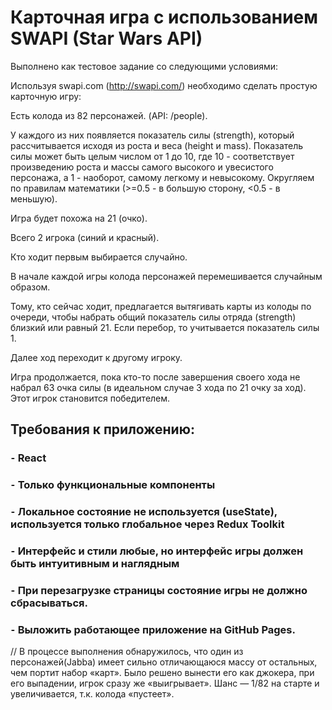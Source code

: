 # Карточная игра с использованием SWAPI (Star Wars API)

Выполнено как тестовое задание со следующими условиями:

Используя swapi.com (http://swapi.com/) необходимо сделать простую карточную игру:

Есть колода из 82 персонажей. (API: /people).

У каждого из них появляется показатель силы (strength), который рассчитывается исходя из роста и веса (height и mass). Показатель силы может быть целым числом от 1 до 10, где 10 - соответствует произведению роста и массы самого высокого и увесистого персонажа, а 1 - наоборот, самому легкому и невысокому. Округляем по правилам математики (>=0.5 - в большую сторону, <0.5 - в меньшую).

Игра будет похожа на 21 (очко).

Всего 2 игрока (синий и красный).

Кто ходит первым выбирается случайно.

В начале каждой игры колода персонажей перемешивается случайным образом.

Тому, кто сейчас ходит, предлагается вытягивать карты из колоды по очереди, чтобы набрать общий показатель силы отряда (strength) близкий или равный 21. Если перебор, то учитывается показатель силы 1.

Далее ход переходит к другому игроку.

Игра продолжается, пока кто-то после завершения своего хода не набрал 63 очка силы (в идеальном случае 3 хода по 21 очку за ход). Этот игрок становится победителем.

## Требования к приложению:
### ⁃ React
### ⁃ Только функциональные компоненты
### ⁃ Локальное состояние не используется (useState), используется только глобальное через Redux Toolkit
### ⁃ Интерфейс и стили любые, но интерфейс игры должен быть интуитивным и наглядным
### ⁃ При перезагрузке страницы состояние игры не должно сбрасываться.
### ⁃ Выложить работающее приложение на GitHub Pages.
 
 
 // В процессе выполнения обнаружилось, что один из персонажей(Jabba) имеет сильно отличающаюся массу от остальных, чем портит набор «карт». Было решено вынести его как джокера, при его выпадении, игрок сразу же «выигрывает». Шанс — 1/82 на старте и увеличивается, т.к. колода «пустеет».
